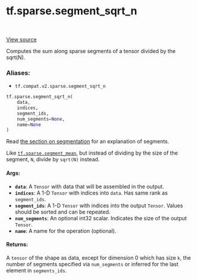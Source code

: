 <div itemscope itemtype="http://developers.google.com/ReferenceObject">
<meta itemprop="name" content="tf.sparse.segment_sqrt_n" />
<meta itemprop="path" content="Stable" />
</div>

# tf.sparse.segment_sqrt_n

<!-- Insert buttons -->

<table class="tfo-notebook-buttons tfo-api" align="left">
</table>

<a target="_blank" href="/code/stable/tensorflow/python/ops/math_ops.py">View source</a>



<!-- Start diff -->
Computes the sum along sparse segments of a tensor divided by the sqrt(N).

### Aliases:

* `tf.compat.v2.sparse.segment_sqrt_n`


``` python
tf.sparse.segment_sqrt_n(
    data,
    indices,
    segment_ids,
    num_segments=None,
    name=None
)
```



<!-- Placeholder for "Used in" -->

Read [the section on
segmentation](https://tensorflow.org/api_docs/python/tf/math#Segmentation)
for an explanation of segments.

Like <a href="../../tf/sparse/segment_mean.md"><code>tf.sparse.segment_mean</code></a>, but instead of dividing by the size of the
segment, `N`, divide by `sqrt(N)` instead.

#### Args:


* <b>`data`</b>: A `Tensor` with data that will be assembled in the output.
* <b>`indices`</b>: A 1-D `Tensor` with indices into `data`. Has same rank as
  `segment_ids`.
* <b>`segment_ids`</b>: A 1-D `Tensor` with indices into the output `Tensor`. Values
  should be sorted and can be repeated.
* <b>`num_segments`</b>: An optional int32 scalar. Indicates the size of the output
  `Tensor`.
* <b>`name`</b>: A name for the operation (optional).


#### Returns:

A `tensor` of the shape as data, except for dimension 0 which
has size `k`, the number of segments specified via `num_segments` or
inferred for the last element in `segments_ids`.
